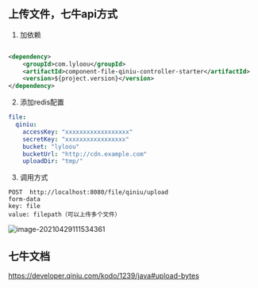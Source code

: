 ## 上传文件，七牛api方式

1. 加依赖

```xml

<dependency>
    <groupId>com.lyloou</groupId>
    <artifactId>component-file-qiniu-controller-starter</artifactId>
    <version>${project.version}</version>
</dependency>
```

2. 添加redis配置

```yml
file:
  qiniu:
    accessKey: "xxxxxxxxxxxxxxxxxx"
    secretKey: "xxxxxxxxxxxxxxxxx"
    bucket: "lyloou"
    bucketUrl: "http://cdn.example.com"
    uploadDir: "tmp/"
```

3. 调用方式

```
POST  http://localhost:8080/file/qiniu/upload
form-data
key: file
value: filepath（可以上传多个文件）
```

![image-20210429111534361](http://cdn.lyloou.com/img/20210429111534.png)

## 七牛文档

https://developer.qiniu.com/kodo/1239/java#upload-bytes
